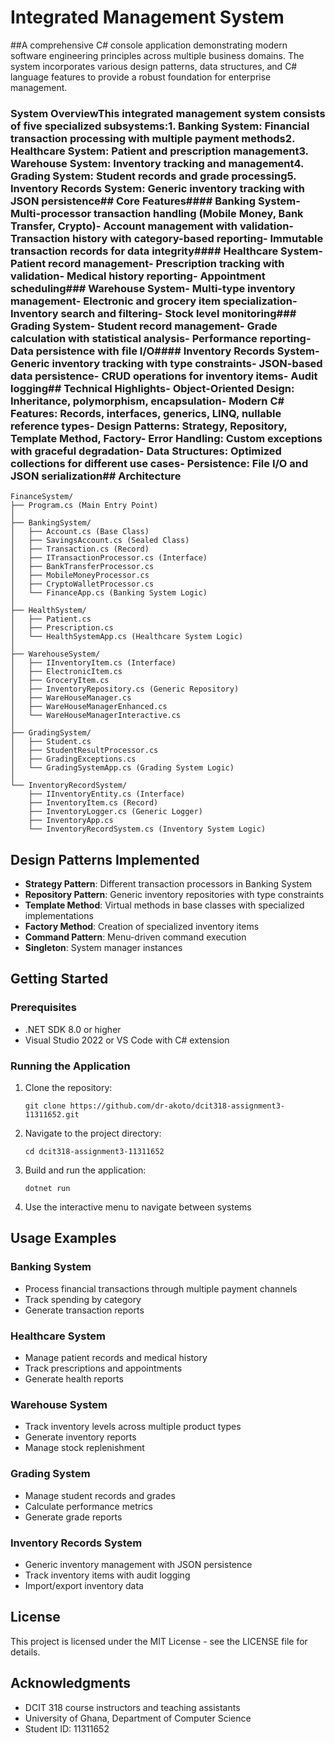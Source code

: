 # Integrated Management System
##A comprehensive C# console application demonstrating modern software engineering principles across multiple business domains. The system incorporates various design patterns, data structures, and C# language features to provide a robust foundation for enterprise management.
### System OverviewThis integrated management system consists of five specialized subsystems:1. **Banking System**: Financial transaction processing with multiple payment methods2. **Healthcare System**: Patient and prescription management3. **Warehouse System**: Inventory tracking and management4. **Grading System**: Student records and grade processing5. **Inventory Records System**: Generic inventory tracking with JSON persistence## Core Features#### Banking System- Multi-processor transaction handling (Mobile Money, Bank Transfer, Crypto)- Account management with validation- Transaction history with category-based reporting- Immutable transaction records for data integrity#### Healthcare System- Patient record management- Prescription tracking with validation- Medical history reporting- Appointment scheduling### Warehouse System- Multi-type inventory management- Electronic and grocery item specialization- Inventory search and filtering- Stock level monitoring### Grading System- Student record management- Grade calculation with statistical analysis- Performance reporting- Data persistence with file I/O#### Inventory Records System- Generic inventory tracking with type constraints- JSON-based data persistence- CRUD operations for inventory items- Audit logging## Technical Highlights- **Object-Oriented Design**: Inheritance, polymorphism, encapsulation- **Modern C# Features**: Records, interfaces, generics, LINQ, nullable reference types- **Design Patterns**: Strategy, Repository, Template Method, Factory- **Error Handling**: Custom exceptions with graceful degradation- **Data Structures**: Optimized collections for different use cases- **Persistence**: File I/O and JSON serialization## Architecture

```
FinanceSystem/
├── Program.cs (Main Entry Point)
│
├── BankingSystem/
│   ├── Account.cs (Base Class)
│   ├── SavingsAccount.cs (Sealed Class)
│   ├── Transaction.cs (Record)
│   ├── ITransactionProcessor.cs (Interface)
│   ├── BankTransferProcessor.cs
│   ├── MobileMoneyProcessor.cs
│   ├── CryptoWalletProcessor.cs
│   └── FinanceApp.cs (Banking System Logic)
│
├── HealthSystem/
│   ├── Patient.cs
│   ├── Prescription.cs
│   └── HealthSystemApp.cs (Healthcare System Logic)
│
├── WarehouseSystem/
│   ├── IInventoryItem.cs (Interface)
│   ├── ElectronicItem.cs
│   ├── GroceryItem.cs
│   ├── InventoryRepository.cs (Generic Repository)
│   ├── WareHouseManager.cs
│   ├── WareHouseManagerEnhanced.cs
│   └── WareHouseManagerInteractive.cs
│
├── GradingSystem/
│   ├── Student.cs
│   ├── StudentResultProcessor.cs
│   ├── GradingExceptions.cs
│   └── GradingSystemApp.cs (Grading System Logic)
│
└── InventoryRecordSystem/
    ├── IInventoryEntity.cs (Interface)
    ├── InventoryItem.cs (Record)
    ├── InventoryLogger.cs (Generic Logger)
    ├── InventoryApp.cs
    └── InventoryRecordSystem.cs (Inventory System Logic)
```

## Design Patterns Implemented

- **Strategy Pattern**: Different transaction processors in Banking System
- **Repository Pattern**: Generic inventory repositories with type constraints
- **Template Method**: Virtual methods in base classes with specialized implementations
- **Factory Method**: Creation of specialized inventory items
- **Command Pattern**: Menu-driven command execution
- **Singleton**: System manager instances

## Getting Started

### Prerequisites
- .NET SDK 8.0 or higher
- Visual Studio 2022 or VS Code with C# extension

### Running the Application

1. Clone the repository:
   ```
   git clone https://github.com/dr-akoto/dcit318-assignment3-11311652.git
   ```

2. Navigate to the project directory:
   ```
   cd dcit318-assignment3-11311652
   ```

3. Build and run the application:
   ```
   dotnet run
   ```

4. Use the interactive menu to navigate between systems

## Usage Examples

### Banking System
- Process financial transactions through multiple payment channels
- Track spending by category
- Generate transaction reports

### Healthcare System
- Manage patient records and medical history
- Track prescriptions and appointments
- Generate health reports

### Warehouse System
- Track inventory levels across multiple product types
- Generate inventory reports
- Manage stock replenishment

### Grading System
- Manage student records and grades
- Calculate performance metrics
- Generate grade reports

### Inventory Records System
- Generic inventory management with JSON persistence
- Track inventory items with audit logging
- Import/export inventory data

## License

This project is licensed under the MIT License - see the LICENSE file for details.

## Acknowledgments

- DCIT 318 course instructors and teaching assistants
- University of Ghana, Department of Computer Science
- Student ID: 11311652
